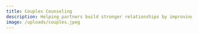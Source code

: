 ```yaml
---
title: Couples Counseling
description: Helping partners build stronger relationships by improving communication, resolving conflicts, and deepening emotional connections. Couples therapy can help couples facing trust issues, repeated conflicts, emotional disconnect, challenges with parenting or crisis.
image: /uploads/couples.jpeg
---
```

